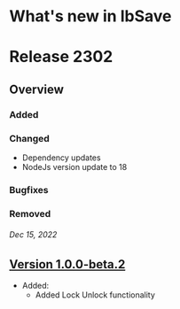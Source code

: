 # What's new in lbSave

# Release 2302

## Overview

### Added

### Changed

- Dependency updates
- NodeJs version update to 18

### Bugfixes

### Removed

###### Dec 15, 2022

## [Version 1.0.0-beta.2]()

- Added:
  - Added Lock Unlock functionality
